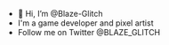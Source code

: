 - 👋 Hi, I’m @Blaze-Glitch
- I'm a game developer and pixel artist
- Follow me on Twitter @BLAZE_GLITCH


<!---
Blaze-Glitch/Blaze-Glitch is a ✨ special ✨ repository because its `README.md` (this file) appears on your GitHub profile.
You can click the Preview link to take a look at your changes.
--->
